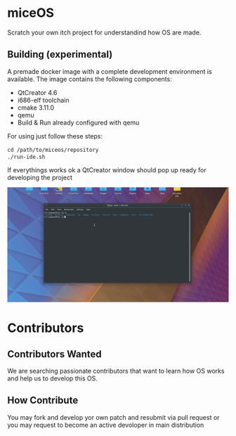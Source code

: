 # miceOS
Scratch your own itch project for understandind how OS are made.

## Building (experimental)
A premade docker image with a complete development environment is available.
The image contains the following components:
* QtCreator 4.6
* i686-elf toolchain
* cmake 3.11.0
* qemu
* Build & Run already configured with qemu

For using just follow these steps:
```
cd /path/to/miceos/repository
./run-ide.sh
```

If everythings works ok a QtCreator window should pop up ready for developing the project 

![Alt Text](https://raw.githubusercontent.com/AlePart/miceOS/master/doc/run_ide_example.gif)


# Contributors
## Contributors Wanted
We are searching passionate contributors that want to learn how OS works and help us to develop this OS.
## How Contribute
You may fork and develop yor own patch and resubmit via pull request or you may request to become an active devoloper in main distribution
